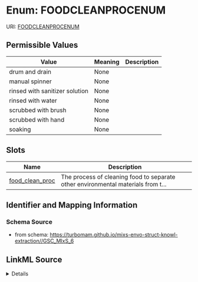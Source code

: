 # Enum: FOODCLEANPROCENUM



URI: [FOODCLEANPROCENUM](FOODCLEANPROCENUM)

## Permissible Values

| Value | Meaning | Description |
| --- | --- | --- |
| drum and drain | None |  |
| manual spinner | None |  |
| rinsed with sanitizer solution | None |  |
| rinsed with water | None |  |
| scrubbed with brush | None |  |
| scrubbed with hand | None |  |
| soaking | None |  |




## Slots

| Name | Description |
| ---  | --- |
| [food_clean_proc](food_clean_proc.md) | The process of cleaning food to separate other environmental materials from t... |






## Identifier and Mapping Information







### Schema Source


* from schema: https://turbomam.github.io/mixs-envo-struct-knowl-extraction//GSC_MIxS_6




## LinkML Source

<details>
```yaml
name: FOOD_CLEAN_PROC_ENUM
from_schema: https://turbomam.github.io/mixs-envo-struct-knowl-extraction//GSC_MIxS_6
rank: 1000
permissible_values:
  drum and drain:
    text: drum and drain
  manual spinner:
    text: manual spinner
  rinsed with sanitizer solution:
    text: rinsed with sanitizer solution
  rinsed with water:
    text: rinsed with water
  scrubbed with brush:
    text: scrubbed with brush
  scrubbed with hand:
    text: scrubbed with hand
  soaking:
    text: soaking

```
</details>
